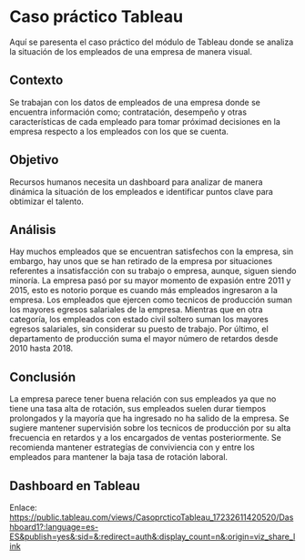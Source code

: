# Caso práctico Tableau
Aquí se paresenta el caso práctico del módulo de Tableau donde se analiza la situación de los empleados de una empresa de manera visual.

## Contexto
Se trabajan con los datos de empleados de una empresa donde se encuentra información como; contratación, desempeño y otras características de cada empleado para tomar próximad decisiones en la empresa respecto a los empleados con los que se cuenta.

## Objetivo
Recursos humanos necesita un dashboard para analizar de manera dinámica la situación de los empleados e identificar puntos clave para obtimizar el talento.

## Análisis
Hay muchos empleados que se encuentran satisfechos con la empresa, sin embargo, hay unos que se han retirado de la empresa por situaciones referentes a insatisfacción con su trabajo o empresa, aunque, siguen siendo minoría. 
La empresa pasó por su mayor momento de expasión entre 2011 y 2015, esto es notorio porque es cuando más empleados ingresaron a la empresa. 
Los empleados que ejercen como tecnicos de producción suman los mayores egresos salariales de la empresa. Mientras que en otra categoría, los empleados con estado civil soltero suman los mayores egresos salariales, sin considerar su puesto de trabajo.
Por último, el departamento de producción suma el mayor número de retardos desde 2010 hasta 2018. 

## Conclusión
La empresa parece tener buena relación con sus empleados ya que no tiene una tasa alta de rotación, sus empleados suelen durar tiempos prolongados y la mayoría que ha ingresado no ha salido de la empresa.
Se sugiere mantener supervisión sobre los tecnicos de producción por su alta frecuencia en retardos y a los encargados de ventas posteriormente. 
Se recomienda mantener estrategías de conviviencia con y entre los empleados para mantener la baja tasa de rotación laboral.

## Dashboard en Tableau
Enlace: 
https://public.tableau.com/views/CasoprcticoTableau_17232611420520/Dashboard1?:language=es-ES&publish=yes&:sid=&:redirect=auth&:display_count=n&:origin=viz_share_link
